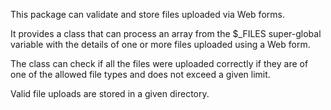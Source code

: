 This package can validate and store files uploaded via Web forms.

It provides a class that can process an array from the $_FILES super-global variable with the details of one or more files uploaded using a Web form.

The class can check if all the files were uploaded correctly if they are of one of the allowed file types and does not exceed a given limit.

Valid file uploads are stored in a given directory.
